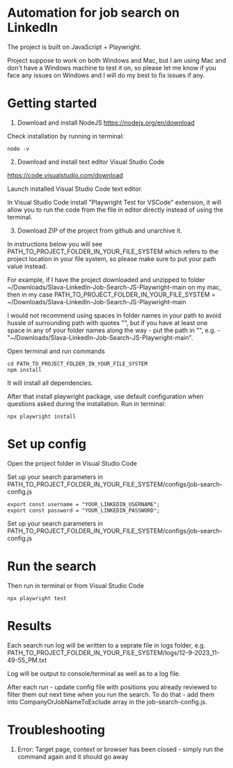 # Automation for job search on LinkedIn

The project is built on JavaScript + Playwright.

Project suppose to work on both Windows and Mac, but I am using Mac and don't have a Windows machine to test it on, so please let me know if you face any issues on Windows and I will do my best to fix issues if any.

# Getting started

1. Download and install NodeJS https://nodejs.org/en/download

Check installation by running in terminal: 

```
node -v
```

2. Download and install text editor Visual Studio Code

https://code.visualstudio.com/download

Launch installed Visual Studio Code text editor.

In Visual Studio Code install "Playwright Test for VSCode" extension, it will allow you to run the code from the file in editor directly instead of using the terminal.

3. Download ZIP of the project from github and unarchive it.

In instructions below you will see PATH_TO_PROJECT_FOLDER_IN_YOUR_FILE_SYSTEM which refers to the project location in your file system, so please make sure to put your path value instead.

For example, if I have the project downloaded and unzipped to folder ~/Downloads/Slava-LinkedIn-Job-Search-JS-Playwright-main on my mac, then in my case PATH_TO_PROJECT_FOLDER_IN_YOUR_FILE_SYSTEM = ~/Downloads/Slava-LinkedIn-Job-Search-JS-Playwright-main

I would not recommend using spaces in folder names in your path to avoid hussle of surrounding path with quotes "", but if you have at least one space in any of your folder names along the way - put the path in "", e.g. -  "~/Downloads/Slava-LinkedIn-Job-Search-JS-Playwright-main".

Open terminal and run commands

```
cd PATH_TO_PROJECT_FOLDER_IN_YOUR_FILE_SYSTEM
npm install
```

It will install all dependencies. 

After that install playwright package, use default configuration when questions asked during the installation. Run in terminal:

```
npx playwright install
```

# Set up config

Open the project folder in Visual Studio Code

Set up your search parameters in PATH_TO_PROJECT_FOLDER_IN_YOUR_FILE_SYSTEM/configs/job-search-config.js

```
export const username = "YOUR_LINKEDIN_USERNAME";
export const password = "YOUR_LINKEDIN_PASSWORD";
```

Set up your search parameters in PATH_TO_PROJECT_FOLDER_IN_YOUR_FILE_SYSTEM/configs/job-search-config.js

# Run the search

Then run in terminal or from Visual Studio Code

```
npx playwright test
```

# Results

Each search run log will be written to a seprate file in logs folder, e.g. PATH_TO_PROJECT_FOLDER_IN_YOUR_FILE_SYSTEM/logs/12-9-2023_11-49-55_PM.txt

Log will be output to console/terminal as well as to a log file.

After each run - update config file with positions you already reviewed to filter them out next time when you run the search. To do that - add them into CompanyOrJobNameToExclude array in the job-search-config.js.

# Troubleshooting

1. Error: Target page, context or browser has been closed - simply run the command again and it should go away